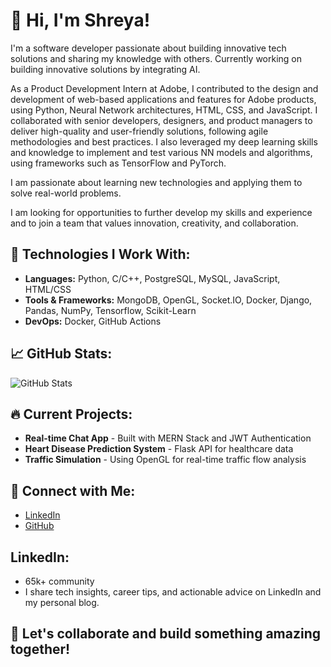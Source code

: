 # 👋 Hi, I'm Shreya!

I'm a software developer passionate about building innovative tech solutions and sharing my knowledge with others. Currently working on building innovative solutions by integrating AI. 

As a Product Development Intern at Adobe, I contributed to the design and development of web-based applications and features for Adobe products, using Python, Neural Network architectures, HTML, CSS, and JavaScript. I collaborated with senior developers, designers, and product managers to deliver high-quality and user-friendly solutions, following agile methodologies and best practices. I also leveraged my deep learning skills and knowledge to implement and test various NN models and algorithms, using frameworks such as TensorFlow and PyTorch.

I am passionate about learning new technologies and applying them to solve real-world problems. 

I am looking for opportunities to further develop my skills and experience and to join a team that values innovation, creativity, and collaboration.

## 🚀 Technologies I Work With:
- **Languages:** Python, C/C++, PostgreSQL, MySQL, JavaScript, HTML/CSS
- **Tools & Frameworks:** MongoDB, OpenGL, Socket.IO, Docker, Django, Pandas, NumPy, Tensorflow, Scikit-Learn
- **DevOps:** Docker, GitHub Actions

## 📈 GitHub Stats:
![GitHub Stats](https://github-readme-stats.vercel.app/api?username=shreyasinghal0701&show_icons=true&hide_title=true)

## 🔥 Current Projects:
- **Real-time Chat App** - Built with MERN Stack and JWT Authentication
- **Heart Disease Prediction System** - Flask API for healthcare data
- **Traffic Simulation** - Using OpenGL for real-time traffic flow analysis

## 📣 Connect with Me:
- [LinkedIn](https://www.linkedin.com/in/shreyasinghal0701/)
- [GitHub](https://github.com/shreyasinghal0701)


## LinkedIn:
- 65k+ community
- I share tech insights, career tips, and actionable advice on LinkedIn and my personal blog. 

## 💬 Let's collaborate and build something amazing together!
